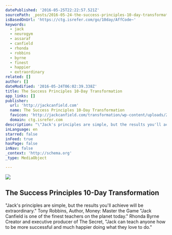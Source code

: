 ```yaml
---
datePublished: '2016-05-25T22:22:57.521Z'
sourcePath: _posts/2016-05-24-the-success-principles-10-day-transformation.md
isBasedOnUrl: 'https://ctg.isrefer.com/go/10day/AffCode~'
keywords:
  - jack
  - neurogym
  - assaraf
  - canfield
  - rhonda
  - robbins
  - byrne
  - finest
  - happier
  - extraordinary
related: []
author: []
dateModified: '2016-05-24T06:02:39.338Z'
title: The Success Principles 10-Day Transformation
app_links: []
publisher:
  url: 'http://jackcanfield.com'
  name: The Success Principles 10-Day Transformation
  favicon: 'http://jackcanfield.com/transformation/wp-content/uploads/2015/09/favicon.ico'
  domain: ctg.isrefer.com
description: "\"Jack's principles are simple, but the results you'll achieve will be extraordinary.\" Tony Robbins, Author, Money: Master the Game \"Jack Canfield is one of the finest teachers on the planet today.\" Rhonda Byrne Creator and executive producer of The Secret, \"Jack can teach anyone how to be more successful and much happier doing what they love to do.\""
inLanguage: en
starred: false
inFeed: true
hasPage: false
inNav: false
_context: 'http://schema.org'
_type: MediaObject

---
```

<article style=""><img src="http://jackcanfield.com/transformation/wp-content/uploads/2015/10/iphone_6-723x1030.jpg" /><h1>The Success Principles 10-Day Transformation</h1><p>"Jack's principles are simple, but the results you'll achieve will be extraordinary." Tony Robbins, Author, Money: Master the Game "Jack Canfield is one of the finest teachers on the planet today." Rhonda Byrne Creator and executive producer of The Secret, "Jack can teach anyone how to be more successful and much happier doing what they love to do."</p></article>